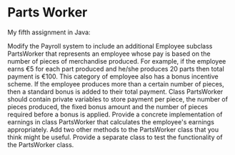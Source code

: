 # Parts Worker

My fifth assignment in Java:

Modify the Payroll system to include an additional Employee subclass PartsWorker that represents an employee whose pay is based on the number of
pieces of merchandise produced. For example, if the employee earns €5 for each part produced and he/she produces 20 parts then total payment is €100.
This category of employee also has a bonus incentive scheme. If the employee produces more than a certain number of pieces, then a standard bonus is
added to their total payment. Class PartsWorker should contain private variables to store payment per piece, the number of pieces produced, the fixed
bonus amount and the number of pieces required before a bonus is applied. Provide a concrete implementation of earnings in class PartsWorker that
calculates the employee's earnings appropriately. Add two other methods to the PartsWorker class that you think might be useful. Provide a separate
class to test the functionality of the PartsWorker class.
